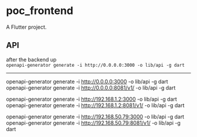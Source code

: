 # poc_frontend
A Flutter project.

## API
after the backend up  
```openapi-generator generate -i http://0.0.0.0:3000 -o lib/api -g dart```





------
openapi-generator generate -i http://0.0.0.0:3000 -o lib/api -g dart
openapi-generator generate -i  http://0.0.0.0:8081/v1/ -o lib/api -g dart

openapi-generator generate -i http://192.168.1.2:3000 -o lib/api -g dart
openapi-generator generate -i  http://192.168.1.2:8081/v1/ -o lib/api -g dart


openapi-generator generate -i http://192.168.50.79:3000 -o lib/api -g dart
openapi-generator generate -i  http://192.168.50.79:8081/v1/ -o lib/api -g dart
